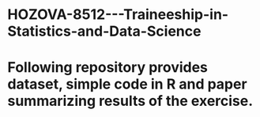 # HOZOVA-8512---Traineeship-in-Statistics-and-Data-Science

# Following repository provides dataset, simple code in R and paper summarizing results of the exercise.
